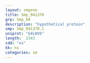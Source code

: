 ```yaml
---
layout: smgene
title: Smp_041370
grp: Smp_04
description: "hypothetical protein"
smp: Smp_041370.1
uniprot: "G4LWV6"
length:  2343
cdd: "ns"
kk: ns
categories: sm
---
```

